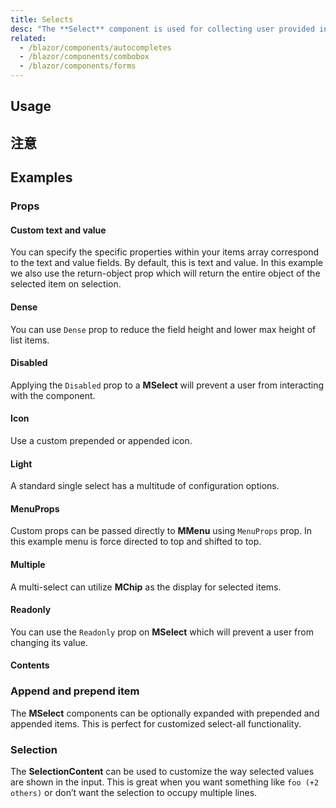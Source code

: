 ```yaml
---
title: Selects
desc: "The **Select** component is used for collecting user provided information from a list of options."
related:
  - /blazor/components/autocompletes
  - /blazor/components/combobox
  - /blazor/components/forms
---
```


## Usage

<selects-usage></selects-usage>

## 注意

<app-alert type="info" content="The default setting of browser auto completion is off, which may be changed or ignored by different browsers. **[MDN](https://developer.mozilla.org/en-US/docs/Web/Security/Securing_your_site/Turning_off_form_autocompletion)**"></app-alert>

<app-alert type="warning" content="The `Auto` attribute of `MenuProps` only supports the default input style."></app-alert>

<app-alert type="error" content="When using an object as the attribute of `Items`, you must use `ItemText` and `ItemValue` to associate with the incoming object. These values are `Text` and `Value` by default and can be changed."></app-alert>

## Examples

### Props

#### Custom text and value

You can specify the specific properties within your items array correspond to the text and value fields. 
By default, this is text and value. In this example we also use the return-object prop which will return the entire object of the selected item on selection.

<masa-example file="Examples.components.selects.CustomTextAndValue"></masa-example>

#### Dense

You can use `Dense` prop to reduce the field height and lower max height of list items.

<masa-example file="Examples.components.selects.Dense"></masa-example>

#### Disabled

Applying the `Disabled` prop to a **MSelect** will prevent a user from interacting with the component.

<masa-example file="Examples.components.selects.Disabled"></masa-example>

#### Icon

Use a custom prepended or appended icon.

<masa-example file="Examples.components.selects.Icon"></masa-example>

#### Light

A standard single select has a multitude of configuration options.

<masa-example file="Examples.components.selects.Light"></masa-example>

#### MenuProps

Custom props can be passed directly to **MMenu** using `MenuProps` prop. In this example menu is force directed to top and shifted to top.

<masa-example file="Examples.components.selects.MenuProps"></masa-example>

#### Multiple

A multi-select can utilize **MChip** as the display for selected items.

<masa-example file="Examples.components.selects.Multiple"></masa-example>

#### Readonly

You can use the `Readonly` prop on **MSelect** which will prevent a user from changing its value.

<masa-example file="Examples.components.selects.Readonly"></masa-example>

#### Contents

### Append and prepend item

The **MSelect** components can be optionally expanded with prepended and appended items. This is perfect for customized select-all functionality.

<masa-example file="Examples.components.selects.AppendAndPrependItem"></masa-example>

### Selection

The **SelectionContent** can be used to customize the way selected values are shown in the input. This is great when you want something like `foo (+2 others)` or don’t want the selection to occupy multiple lines.

<masa-example file="Examples.components.selects.Selection"></masa-example>
